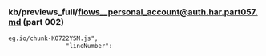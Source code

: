 ### kb/previews_full/flows__personal_account@auth.har.part057.md (part 002)

```md
eg.io/chunk-KO722YSM.js",
                "lineNumber":
```

```
